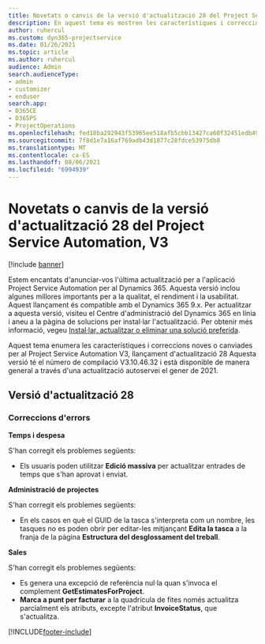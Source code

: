 ```yaml
---
title: Novetats o canvis de la versió d'actualització 28 del Project Service Automation, V3
description: En aquest tema es mostren les característiques i correccions disponibles al Project Service Automation V3, versió d'actualització 28.
author: ruhercul
ms.custom: dyn365-projectservice
ms.date: 01/26/2021
ms.topic: article
ms.author: ruhercul
audience: Admin
search.audienceType:
- admin
- customizer
- enduser
search.app:
- D365CE
- D365PS
- ProjectOperations
ms.openlocfilehash: fed18ba292943f53965ee518afb5cbb13427ca60f32451edb49f67e6f10d24fe
ms.sourcegitcommit: 7f8d1e7a16af769adb43d1877c28fdce53975db8
ms.translationtype: MT
ms.contentlocale: ca-ES
ms.lasthandoff: 08/06/2021
ms.locfileid: "6994939"
---
```

# <a name="whats-new-or-changed-in-project-service-automation-update-release-28-v3"></a>Novetats o canvis de la versió d'actualització 28 del Project Service Automation, V3

[!include [banner](../includes/psa-now-project-operations.md)]

Estem encantats d'anunciar-vos l'última actualització per a l'aplicació Project Service Automation per al Dynamics 365. Aquesta versió inclou algunes millores importants per a la qualitat, el rendiment i la usabilitat. Aquest llançament és compatible amb el Dynamics 365 9.x. Per actualitzar a aquesta versió, visiteu el Centre d'administració del Dynamics 365 en línia i aneu a la pàgina de solucions per instal·lar l'actualització. Per obtenir més informació, vegeu [Instal·lar, actualitzar o eliminar una solució preferida](/power-platform/admin/install-remove-preferred-solution).

Aquest tema enumera les característiques i correccions noves o canviades per al Project Service Automation V3, llançament d'actualització 28 Aquesta versió té el número de compilació V3.10.46.32 i està disponible de manera general a través d'una actualització autoservei el gener de 2021.

## <a name="update-release-28"></a>Versió d'actualització 28

### <a name="bug-fixes"></a>Correccions d'errors

**Temps i despesa**

S'han corregit els problemes següents:

- Els usuaris poden utilitzar **Edició massiva** per actualitzar entrades de temps que s'han aprovat i enviat.

**Administració de projectes**

S'han corregit els problemes següents:

- En els casos en què el GUID de la tasca s'interpreta com un nombre, les tasques no es poden obrir per editar-les mitjançant **Edita la tasca** a la franja de la pàgina **Estructura del desglossament del treball**.

**Sales**

S'han corregit els problemes següents:

- Es genera una excepció de referència nul·la quan s'invoca el complement **GetEstimatesForProject**.
- **Marca a punt per facturar** a la quadrícula de fites només actualitza parcialment els atributs, excepte l'atribut **InvoiceStatus**, que s'actualitza.



[!INCLUDE[footer-include](../includes/footer-banner.md)]